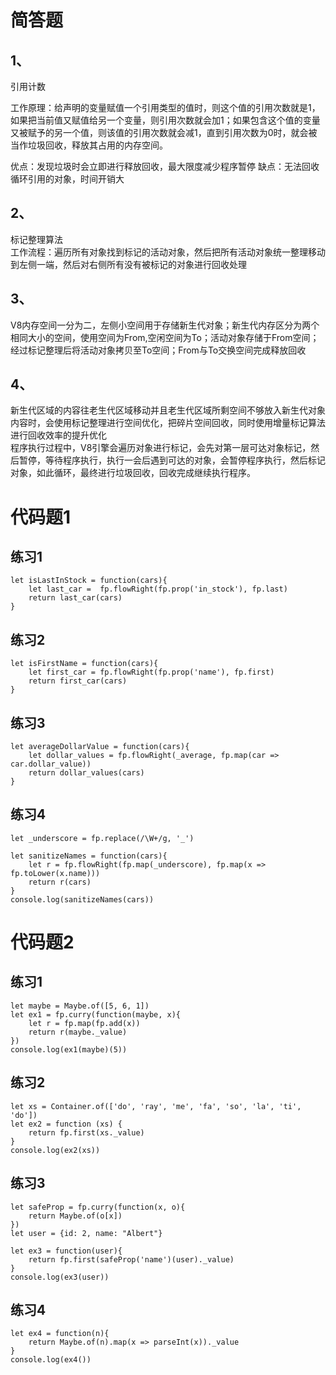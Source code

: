 # 简答题
## 1、
引用计数  

工作原理：给声明的变量赋值一个引用类型的值时，则这个值的引用次数就是1，如果把当前值又赋值给另一个变量，则引用次数就会加1；如果包含这个值的变量又被赋予的另一个值，则该值的引用次数就会减1，直到引用次数为0时，就会被当作垃圾回收，释放其占用的内存空间。

优点：发现垃圾时会立即进行释放回收，最大限度减少程序暂停
缺点：无法回收循环引用的对象，时间开销大

## 2、
标记整理算法  
工作流程：遍历所有对象找到标记的活动对象，然后把所有活动对象统一整理移动到左侧一端，然后对右侧所有没有被标记的对象进行回收处理

## 3、
V8内存空间一分为二，左侧小空间用于存储新生代对象；新生代内存区分为两个相同大小的空间，使用空间为From,空闲空间为To；活动对象存储于From空间；经过标记整理后将活动对象拷贝至To空间；From与To交换空间完成释放回收

## 4、
新生代区域的内容往老生代区域移动并且老生代区域所剩空间不够放入新生代对象内容时，会使用标记整理进行空间优化，把碎片空间回收，同时使用增量标记算法进行回收效率的提升优化  
程序执行过程中，V8引擎会遍历对象进行标记，会先对第一层可达对象标记，然后暂停，等待程序执行，执行一会后遇到可达的对象，会暂停程序执行，然后标记对象，如此循环，最终进行垃圾回收，回收完成继续执行程序。

# 代码题1

## 练习1
```
let isLastInStock = function(cars){
    let last_car =  fp.flowRight(fp.prop('in_stock'), fp.last) 
    return last_car(cars)
}
```


## 练习2
```
let isFirstName = function(cars){
    let first_car = fp.flowRight(fp.prop('name'), fp.first)
    return first_car(cars)
}
```


## 练习3
```
let averageDollarValue = function(cars){
    let dollar_values = fp.flowRight(_average, fp.map(car => car.dollar_value))
    return dollar_values(cars)
}
```

## 练习4
```
let _underscore = fp.replace(/\W+/g, '_')

let sanitizeNames = function(cars){
    let r = fp.flowRight(fp.map(_underscore), fp.map(x => fp.toLower(x.name)))
    return r(cars)
}
console.log(sanitizeNames(cars))
```

# 代码题2

## 练习1
```
let maybe = Maybe.of([5, 6, 1])
let ex1 = fp.curry(function(maybe, x){
    let r = fp.map(fp.add(x))
    return r(maybe._value)
})
console.log(ex1(maybe)(5))
```

## 练习2
```
let xs = Container.of(['do', 'ray', 'me', 'fa', 'so', 'la', 'ti', 'do'])
let ex2 = function (xs) {
    return fp.first(xs._value)
}
console.log(ex2(xs))
```

## 练习3
```
let safeProp = fp.curry(function(x, o){
    return Maybe.of(o[x])
})
let user = {id: 2, name: "Albert"}

let ex3 = function(user){
    return fp.first(safeProp('name')(user)._value)
}
console.log(ex3(user))
```

## 练习4
```
let ex4 = function(n){
    return Maybe.of(n).map(x => parseInt(x))._value
}
console.log(ex4())
```